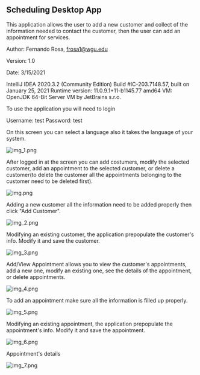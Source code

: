 ## **Scheduling Desktop App**

This application allows the user to add a new customer and collect of the information needed to contact the customer,
then the user can add an appointment for services. 

Author: Fernando Rosa, frosa1@wgu.edu

Version: 1.0

Date: 3/15/2021

IntelliJ IDEA 2020.3.2 (Community Edition)
Build #IC-203.7148.57, built on January 25, 2021
Runtime version: 11.0.9.1+11-b1145.77 amd64
VM: OpenJDK 64-Bit Server VM by JetBrains s.r.o.

To use the application you will need to login

Username: test
Password: test

On this screen you can select a language also it takes the language of your system.


![img_1.png](img_1.png)

After logged in at the screen you can add costumers, modify the selected customer, add an appointment to the selected customer,
or delete a customer(to delete the customer all the appointments belonging to the customer need to be deleted first).


![img.png](img.png)


Adding a new customer all the information need to be added properly then click "Add Customer".


![img_2.png](img_2.png)

Modifying an existing customer, the application prepopulate the customer's info. Modify it and save the customer.

![img_3.png](img_3.png)

Add/View Appointment allows you to view the customer's appointments, add a new one, modify an existing one, 
see the details of the appointment, or delete appointments.

![img_4.png](img_4.png)

To add an appointment make sure all the information is filled up properly.

![img_5.png](img_5.png)

Modifying an existing appointment, the application prepopulate the appointment's info. Modify it and save the appointment.

![img_6.png](img_6.png)

Appointment's details

![img_7.png](img_7.png)